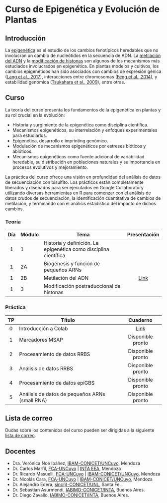 # Curso de Epigenética y Evolución de Plantas

## Introducción

La [epigenética](https://es.wikipedia.org/wiki/Epigen%C3%A9tica) es el estudio
de los cambios fenotípicos heredables que no involucran un cambio de
nucleótidos en la secuencia de ADN. La
[metilación del ADN](https://es.wikipedia.org/wiki/Metilaci%C3%B3n_del_ADN) y
la [modificación de histonas](https://es.wikipedia.org/wiki/Histona) son
algunos de los mecanismos más estudiados involucrados en epigenética. En
plantas modelos y cultivos, los cambios epigenéticos han sido asociados con
cambios de expresión génica
([Lang et al., 2017](https://doi.org/10.1073/pnas.1705233114)), interacciones
entre chromosomas
([Feng et al., 2014](https://doi.org/10.1016/j.molcel.2014.07.008)), y
estabilidad genómica
([Tsukahara et al., 2009](https://doi.org/10.1038/nature08351)), entre otras.


## Curso

La teoría del curso presenta los fundamentos de la epigenética en plantas y su
rol crucial en la evolución:

*  Historia y surgimiento de la epigenética como disciplina científica.
*  Mecanismos epigenéticos, su interrelación y enfoques experimentales para
   estudiarlos.
*  Epigenética, desarrollo e imprinting genómico.
*  Modulación de mecanismos epigenéticos por estreses bióticos y abióticos.
*  Mecanismos epigenéticos como fuente adicional de variabilidad heredable, su
   distribución en poblaciones naturales y su importancia en procesos
   evolutivos y mejoramiento.

La práctica del curso ofrece una visión en profundidad del análisis de datos
de secuenciación con bisulfito. Los prácticos están completamente liberados y
diseñados para ser ejecutados en Google Collaboratory utilizando diversas
herramientas en R para comenzar con el análisis de datos crudos de
secuenciación, la identificación cuantitativa de cambios de metilación, y
terminando con el análisis estadístico del impacto de dichos cambios.


### Teoría

|Día|Módulo| Tema | Presentación|
|:-:|----|------|:-----------:|
|1|1|Historia y definición. La epigenética como disciplina científica||
|1|2A|Biogénesis y función de pequeños ARNs||
|1|2B|Metilación del ADN|[Link](https://docs.google.com/presentation/d/170tVCqIaPEU-do_IqqakdOulH073u8EI5Cmk5wrpYCI/edit#slide=id.gf776b9148e_0_0)|
|1|3|Modificación postraduccional de histonas||

### Práctica

|TP |Título|Cuaderno|
|:-:|------|:------:|
|0|Introducción a Colab|[Link](https://colab.research.google.com/github/VeronicaNoe/EpiEvo/blob/main/cuadernos/TP0_espacio_de_trabajo.ipynb)|
|1|Marcadores MSAP| Disponible pronto |
|2|Procesamiento de datos RRBS|Disponible pronto |
|3|Análisis de datos RRBS|Disponible pronto |
|4|Procesamiento de datos epiGBS|Disponible pronto |
|5|Análisis de datos de pequeños ARNs (small RNA)|Disponible pronto |


## Lista de correo

Dudas sobre los contenidos del curso pueden ser dirigidas a la
siguiente [lista de correo](https://groups.google.com/g/epievo21).

## Docentes

- Dra. Verónica Noé Ibáñez, [IBAM-CONICET/UNCuyo](https://www.mendoza.conicet.gov.ar/portal/ibam/), Mendoza
- Dr. Carlos Marfil, [FCA-UNCuyo](http://www.fca.uncu.edu.ar/) | [INTA EEA](), Mendoza
- Dr. Ricardo Masuelli, [FCA-UNCuyo](http://www.fca.uncu.edu.ar/) | [IBAM-CONICET/UNCuyo](https://www.mendoza.conicet.gov.ar/portal/ibam/), Mendoza
- Dr. Nicolás Cara, [FCA-UNCuyo](http://www.fca.uncu.edu.ar/) | [IBAM-CONICET/UNCuyo](https://www.mendoza.conicet.gov.ar/portal/ibam/), Mendoza
- Dr. Alejandro Edera, [sinc(i)-CONICET/UNL](http://sinc.unl.edu.ar/), Santa Fe.
- Dr. Sebastian Asurmendi, [IABIMO-CONICET/INTA](https://inta.gob.ar/instdebiotecnologia), Buenos Aires.
- Dr. Diego Zavallo, [IABIMO-CONICET/INTA](https://inta.gob.ar/instdebiotecnologia), Buenos Aires.
